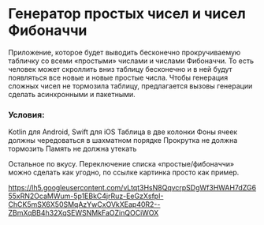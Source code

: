 # Генератор простых чисел и чисел Фибоначчи

Приложение, которое будет выводить бесконечно прокручиваемую табличку со всеми «простыми» числами и числами Фибоначчи. 
То есть человек может скроллить вниз таблицу бесконечно и в ней будут появляться все новые и новые простые числа. 
Чтобы генерация сложных чисел не тормозила таблицу, предлагается вызовы генерации сделать асинхронными и пакетными.

### Условия:  
  Kotlin для Android, Swift для iOS
  Таблица в две колонки
   Фоны ячеек должны чередоваться в шахматном порядке
   Прокрутка не должна тормозить
   Память не должна утекать

Остальное по вкусу. Переключение списка «простые/фибоначчи» можно
сделать как угодно, по ссылке картинка просто как пример.

https://lh5.googleusercontent.com/vLtqt3HsN8QqvcrpSDgWf3HWAH7dZG655xRN2OcaMWum-5p1EBkC4jrRuz-EeGzXsfpI-ChCK5mSX6X50SMqAzYwCxOVkXEap40R2--ZBmXqBB4h32XqSEWSNMkFaOZinQOCiWOX
